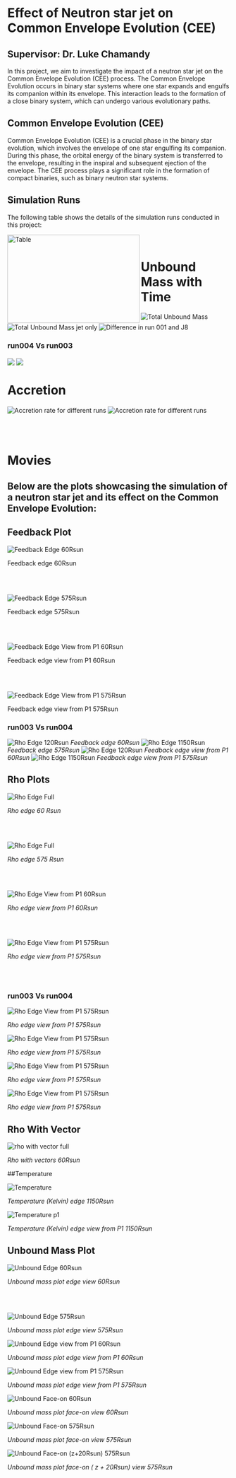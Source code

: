 


# Effect of Neutron star jet on Common Envelope Evolution (CEE)
## Supervisor: Dr. Luke Chamandy

In this project, we aim to investigate the impact of a neutron star jet on the Common Envelope Evolution (CEE) process. The Common Envelope Evolution occurs in binary star systems where one star expands and engulfs its companion within its envelope. This interaction leads to the formation of a close binary system, which can undergo various evolutionary paths.

## Common Envelope Evolution (CEE)

Common Envelope Evolution (CEE) is a crucial phase in the binary star evolution, which involves the envelope of one star engulfing its companion. During this phase, the orbital energy of the binary system is transferred to the envelope, resulting in the inspiral and subsequent ejection of the envelope. The CEE process plays a significant role in the formation of compact binaries, such as binary neutron star systems.

## Simulation Runs

The following table shows the details of the simulation runs conducted in this project:

<img src="/Plots/Tables/Table 1.png" alt="Table" align="left" width="300" height="200">

<br/>


# Unbound Mass with Time



<img src="/Plots/Total Escape Mass_2023-09-19.png" alt="Total Unbound Mass" align="center">



<img src="/Plots/Total Escape Mass due to jet_2023-09-19.png" alt="Total Unbound Mass jet only" align="center">



<img src="/Plots/J8 Vs 001 Escape Mass2023-09-19.png" alt="Difference in run 001 and J8" align="center">

### run004 Vs run003

<img src="/Plots/Total Escape Mass due to jet_2023-09-30.png" align="center">


<img src="/Plots/Total Escape Mass_2023-09-30.png" align="center">


# Accretion 

<img src="/Plots/Accretion_with_time_2023-09-19.png" alt="Accretion rate for different runs" align="center">

<img src="/Plots/Accretion_rate_2023-09-19.png" alt="Accretion rate for different runs" align="center">



<br><br>
# Movies


## Below are the plots showcasing the simulation of a neutron star jet and its effect on the Common Envelope Evolution:



## Feedback Plot


<img src="/Plots/Feedback%20Plots/Feedback_edge_60Rsun.gif" alt="Feedback Edge 60Rsun" align="center">

Feedback edge 60Rsun

<br> <br>


<img src="/Plots/Feedback%20Plots/Feedback_edge_575Rsun.gif" alt="Feedback Edge 575Rsun" align="center">

Feedback edge 575Rsun

<br><br>


<img src="/Plots/Feedback%20Plots/Feedback_edge_P1_60Rsun.gif" alt="Feedback Edge View from P1 60Rsun" align="center">

Feedback edge view from P1 60Rsun

<br><br>


<img src="/Plots/Feedback%20Plots/Feedback_edge_P1_575Rsun.gif" alt="Feedback Edge View from P1 575Rsun" align="center">

Feedback edge view from P1 575Rsun

### run003 Vs run004

<img src="/Plots/Feedback%20Plots/Feedback_Edge_004_120Rsun.gif" alt="Rho Edge 120Rsun">
<em>Feedback edge 60Rsun </em>

<img src="/Plots/Feedback%20Plots/Feedback_Edge_004_1150Rsun.gif" alt="Rho Edge 1150Rsun">
<em>Feedback edge 575Rsun </em>

<img src="/Plots/Feedback%20Plots/Feedback_Edge_P1_004_120Rsun.gif" alt="Rho Edge 120Rsun">
<em>Feedback edge view from P1 60Rsun </em>

<img src="/Plots/Feedback%20Plots/Feedback_Edge_P1_004_1150Rsun.gif" alt="Rho Edge 1150Rsun">
<em>Feedback edge view from P1 575Rsun </em>


## Rho Plots



  <img src="/Plots/Rho/rho_edge_60Rsun.gif" alt="Rho Edge Full">

<em>Rho edge 60 Rsun </em>

<br><br>


  <img src="/Plots/Rho/rho_edge_575Rsun.gif" alt="Rho Edge Full">

<em>Rho edge 575 Rsun</em>

<br><br>


  <img src="/Plots/Rho/rho_edge_P1_60Rsun.gif" alt="Rho Edge View from P1 60Rsun">

<em>Rho edge view from P1 60Rsun</em>

<br><br>


  <img src="/Plots/Rho/rho_edge_P1_575Rsun.gif" alt="Rho Edge View from P1 575Rsun">

<em>Rho edge view from P1 575Rsun</em>

<br><br>

### run003 Vs run004

<img src="/Plots/Rho/Rho_Edge_004_1150Rsun.gif" alt="Rho Edge View from P1 575Rsun">

<em>Rho edge view from P1 575Rsun</em>

<img src="/Plots/Rho/Rho_Edge_004_120Rsun.gif" alt="Rho Edge View from P1 575Rsun">

<em>Rho edge view from P1 575Rsun</em>

<img src="/Plots/Rho/Rho_Edge_P1_004_1150Rsun.gif" alt="Rho Edge View from P1 575Rsun">

<em>Rho edge view from P1 575Rsun</em>

<img src="/Plots/Rho/Rho_Edge_P1_004_120Rsun.gif" alt="Rho Edge View from P1 575Rsun">

<em>Rho edge view from P1 575Rsun</em>



## Rho With Vector


  <img src="/Plots/Other_Plots/rho_with_vectors_edge_P1_60Rsun.gif" alt="rho with vector full">

<em>Rho with vectors 60Rsun </em>

##Temperature


  <img src="/Plots/Other_Plots/temperature_edge_1150.gif" alt="Temperature">

<em>Temperature (Kelvin) edge 1150Rsun  </em>


  <img src="/Plots/Other_Plots/temperature_edge_p1_575.gif" alt="Temperature p1">

<em>Temperature (Kelvin) edge view from P1 1150Rsun  </em>


## Unbound Mass Plot


  <img src="/Plots/Unbound/Unbound_mass_Edge_60.gif" alt="Unbound Edge 60Rsun">

<em>Unbound mass plot edge view 60Rsun </em>

<br><br>


  <img src="/Plots/Unbound/Unbound_mass_Edge_575.gif" alt="Unbound Edge 575Rsun">

<em>Unbound mass plot edge view 575Rsun </em>


  <img src="/Plots/Unbound/Unbound_mass_Edge_P1_60.gif" alt="Unbound Edge view from P1 60Rsun">

<em>Unbound mass plot edge view from P1 60Rsun </em>


  <img src="/Plots/Unbound/Unbound_mass_Edge_P1_575.gif" alt="Unbound Edge view from P1 575Rsun">

<em>Unbound mass plot edge view from P1 575Rsun </em>



  <img src="/Plots/Unbound/Unbound_mass_Face_60.gif" alt="Unbound Face-on 60Rsun">

<em>Unbound mass plot face-on view 60Rsun </em>



  <img src="/Plots/Unbound/Unbound_mass_Face_575.gif" alt="Unbound Face-on 575Rsun">

<em>Unbound mass plot face-on view 575Rsun </em>



  <img src="/Plots/Unbound/Unbound_face_z_20Rsun.gif" alt="Unbound Face-on (z+20Rsun) 575Rsun">

<em>Unbound mass plot face-on ( z + 20Rsun) view 575Rsun </em>





